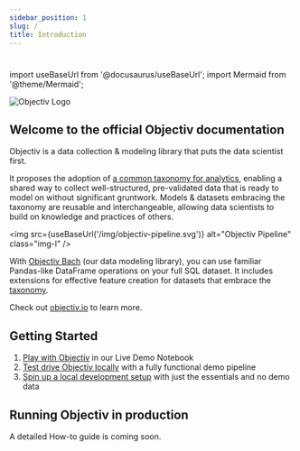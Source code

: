 ```yaml
---
sidebar_position: 1
slug: /
title: Introduction
---
```


# 

import useBaseUrl from '@docusaurus/useBaseUrl';
import Mermaid from '@theme/Mermaid';

![Objectiv Logo](/img/logo-objectiv-large.svg "Objectiv Logo")

## Welcome to the official Objectiv documentation
Objectiv is a data collection & modeling library that puts the data scientist first. 

It proposes the adoption of [a common taxonomy for analytics](/taxonomy), enabling a shared way to collect well-structured, pre-validated data that is ready to model on without significant gruntwork. Models & datasets embracing the taxonomy are reusable and interchangeable, allowing data scientists to build on knowledge and practices of others.

<img src={useBaseUrl('/img/objectiv-pipeline.svg')} alt="Objectiv Pipeline" class="img-l" />

With [Objectiv Bach](https://www.objectiv.io/docs/modeling/) (our data modeling library), you can use familiar Pandas-like DataFrame operations on your full SQL dataset. It includes extensions for effective feature creation for datasets that embrace the [taxonomy](/taxonomy).

Check out [objectiv.io](https://www.objectiv.io) to learn more.

## Getting Started

1. [Play with Objectiv](https://notebook.objectiv.io/lab?path=product_analytics.ipynb) in our Live Demo Notebook
2. [Test drive Objectiv locally](/quickstart-guide) with a fully functional demo pipeline
3. [Spin up a local development setup](/how-to-guides/collector/getting-started) with just the essentials and no demo data

## Running Objectiv in production
A detailed How-to guide is coming soon. 
